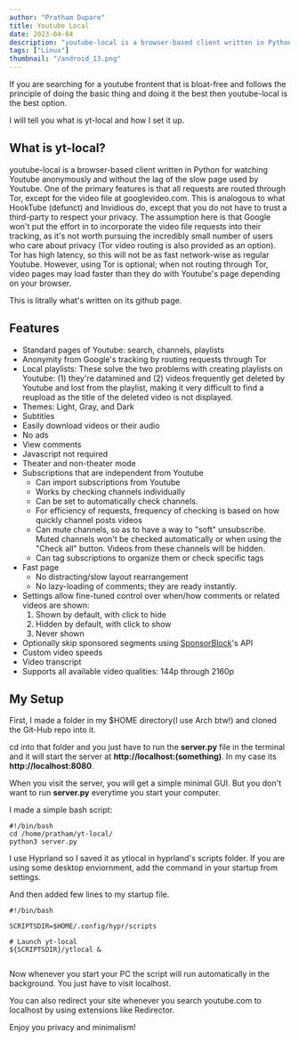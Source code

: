 ```yaml
---
author: "Pratham Dupare"
title: Youtube Local
date: 2023-04-04
description: "youtube-local is a browser-based client written in Python for watching Youtube anonymously"
tags: ["Linux"]
thumbnail: "/android_13.png"
---
```


If you are searching for a youtube frontent that is bloat-free and follows the principle of doing the basic thing and doing it the best then youtube-local is the best option.

I will tell you what is yt-local and how I set it up.

## What is yt-local?

youtube-local is a browser-based client written in Python for watching Youtube anonymously and without the lag of the slow page used by Youtube. One of the primary features is that all requests are routed through Tor, except for the video file at googlevideo.com. This is analogous to what HookTube (defunct) and Invidious do, except that you do not have to trust a third-party to respect your privacy. The assumption here is that Google won't put the effort in to incorporate the video file requests into their tracking, as it's not worth pursuing the incredibly small number of users who care about privacy (Tor video routing is also provided as an option). Tor has high latency, so this will not be as fast network-wise as regular Youtube. However, using Tor is optional; when not routing through Tor, video pages may load faster than they do with Youtube's page depending on your browser.

This is litrally what's written on its github page.


## Features

* Standard pages of Youtube: search, channels, playlists
* Anonymity from Google's tracking by routing requests through Tor
* Local playlists: These solve the two problems with creating playlists on Youtube: (1) they're datamined and (2) videos frequently get deleted by Youtube and lost from the playlist, making it very difficult to find a reupload as the title of the deleted video is not displayed.
* Themes: Light, Gray, and Dark
* Subtitles
* Easily download videos or their audio
* No ads
* View comments
* Javascript not required
* Theater and non-theater mode
* Subscriptions that are independent from Youtube
  * Can import subscriptions from Youtube
  * Works by checking channels individually
  * Can be set to automatically check channels.
  * For efficiency of requests, frequency of checking is based on how quickly channel posts videos
  * Can mute channels, so as to have a way to "soft" unsubscribe. Muted channels won't be checked automatically or when using the "Check all" button. Videos from these channels will be hidden.
  * Can tag subscriptions to organize them or check specific tags
* Fast page
  * No distracting/slow layout rearrangement
  * No lazy-loading of comments; they are ready instantly.
* Settings allow fine-tuned control over when/how comments or related videos are shown:
  1. Shown by default, with click to hide
  2. Hidden by default, with click to show
  3. Never shown
* Optionally skip sponsored segments using [SponsorBlock](https://github.com/ajayyy/SponsorBlock)'s API
* Custom video speeds
* Video transcript
* Supports all available video qualities: 144p through 2160p



## My Setup

First, I made a folder in my $HOME directory(I use Arch btw!) and cloned the Git-Hub repo into it.

cd into that folder and you just have to run the **server.py** file in the terminal and it will start the server at **http://localhost:(something)**. In my case its  **http://localhost:8080**.

When you visit the server, you will get a simple minimal GUI. But you don't want to run **server.py** everytime you start your computer.

I made a simple bash script:

```
#!/bin/bash
cd /home/pratham/yt-local/
python3 server.py

```

I use Hyprland so I saved it as ytlocal in hyprland's scripts folder.
If you are using some desktop enviornment, add the command in your startup from settings.

And then added few lines to my startup file.

```
#!/bin/bash

SCRIPTSDIR=$HOME/.config/hypr/scripts

# Launch yt-local
${SCRIPTSDIR}/ytlocal &


```
Now whenever you start your PC the script will run automatically in the background. You just have to visit localhost.

You can also redirect your site whenever you search youtube.com to localhost by using extensions like Redirector.

Enjoy you privacy and minimalism!
















